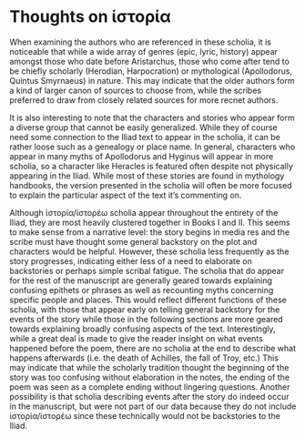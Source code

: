
# Thoughts on ἱστορία

When examining the authors who are referenced in these scholia, it is noticeable that while a wide array of genres (epic, lyric, history) appear amongst those who date before Aristarchus, those who come after tend to be chiefly scholarly (Herodian, Harpocration) or mythological (Apollodorus, Quintus Smyrnaeus) in nature. This may indicate that the older authors form a kind of larger canon of sources to choose from, while the scribes preferred to draw from closely related sources for more recnet authors. 

It is also interesting to note that the characters and stories who appear form a diverse group that cannot be easily generalized. While they of course need some connection to the Iliad text to appear in the scholia, it can be rather loose such as a genealogy or place name. In general, characters who appear in many myths of Apollodorus and Hyginus will appear in more scholia, so a character like Heracles is featured often despite not physically appearing in the Iliad. While most of these stories are found in mythology handbooks, the version presented in the scholia will often be more focused to explain the particular aspect of the text it’s commenting on. 

Although ἱστορία/ἱστορέω scholia appear throughout the entirety of the Iliad, they are most heavily clustered together in Books I and II. This seems to make sense from a narrative level: the story begins in media res and the scribe must have thought some general backstory on the plot and characters would be helpful. However, these scholia less frequently as the story progresses, indicating either less of a need to elaborate on backstories or perhaps simple scribal fatigue. The scholia that do appear for the rest of the manuscript are generally geared towards explaining confusing epithets or phrases as well as recounting myths concerning specific people and places. This would reflect different functions of these scholia, with those that appear early on telling general backstory for the events of the story while those in the following sections are more geared towards explaining broadly confusing aspects of the text. Interestingly, while a great deal is made to give the reader insight on what events happened before the poem, there are no scholia at the end to describe what happens afterwards (i.e. the death of Achilles, the fall of Troy, etc.) This may indicate that while the scholarly tradition thought the beginning of the story was too confusing without elaboration in the notes, the ending of the poem was seen as a complete ending without lingering questions. Another possibility is that scholia describing events after the story do indeed occur in the manuscript, but were not part of our data because they do not include ἱστορία/ἱστορέω since these technically would not be backstories to the Iliad. 
